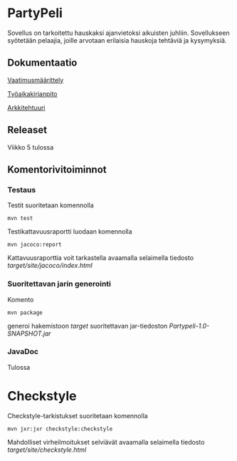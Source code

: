 # PartyPeli

Sovellus on tarkoitettu hauskaksi ajanvietoksi aikuisten juhliin. Sovellukseen syötetään pelaajia, joille arvotaan erilaisia hauskoja tehtäviä ja kysymyksiä.

## Dokumentaatio

[Vaatimusmäärittely](https://github.com/ihqminna/ot-harjoitustyo/blob/master/dokumentaatio/vaatimusmaarittely.md)

[Työaikakirjanpito](https://github.com/ihqminna/ot-harjoitustyo/blob/master/dokumentaatio/tyoaikakirjanpito.md)

[Arkkitehtuuri](https://github.com/ihqminna/PartyPeli/blob/master/dokumentaatio/arkkitehtuuri.md)

## Releaset

Viikko 5 tulossa

## Komentorivitoiminnot

### Testaus

Testit suoritetaan komennolla

`mvn test`

Testikattavuusraportti luodaan komennolla

`mvn jacoco:report`

Kattavuusraporttia voit tarkastella avaamalla selaimella tiedosto *target/site/jacoco/index.html*

### Suoritettavan jarin generointi

Komento

`mvn package`

generoi hakemistoon *target* suoritettavan jar-tiedoston *Partypeli-1.0-SNAPSHOT.jar*

### JavaDoc

Tulossa

# Checkstyle

Checkstyle-tarkistukset suoritetaan komennolla

`mvn jxr:jxr checkstyle:checkstyle`

Mahdolliset virheilmoitukset selviävät avaamalla selaimella tiedosto *target/site/checkstyle.html*
